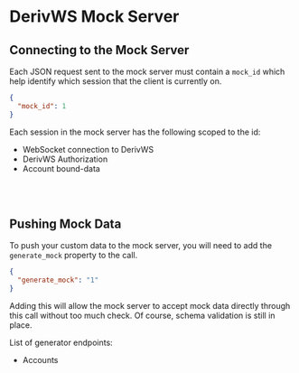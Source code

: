 # DerivWS Mock Server

## Connecting to the Mock Server

Each JSON request sent to the mock server must contain a `mock_id` which help identify which session that the client is currently on.

```json
{
  "mock_id": 1
}
```

Each session in the mock server has the following scoped to the id:

- WebSocket connection to DerivWS
- DerivWS Authorization
- Account bound-data

<br /><br/>

## Pushing Mock Data

To push your custom data to the mock server, you will need to add the `generate_mock` property to the call.

```json
{
  "generate_mock": "1"
}
```

Adding this will allow the mock server to accept mock data directly through this call without too much check. Of course, schema validation is still in place.

List of generator endpoints:

- Accounts
